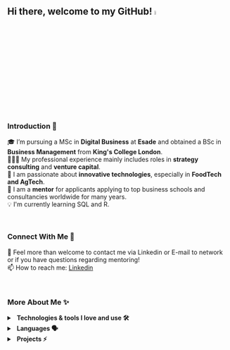 ## Hi there, welcome to my GitHub!   <a href="https://www.gautamkrishnar.com/"><img src="https://media.giphy.com/media/hvRJCLFzcasrR4ia7z/giphy.gif" width="5%"></a>

<br/>

### Introduction 🚀
🎓 I’m pursuing a MSc in **Digital Business** at **Esade** and obtained a BSc in **Business Management** from **King's College London**. </br>
👨🏼‍💻 My professional experience mainly includes roles in **strategy consulting** and **venture capital**. </br>
🌱 I am passionate about **innovative technologies**, especially in **FoodTech and AgTech**. </br>
🤝 I am a **mentor** for applicants applying to top business schools and consultancies worldwide for many years. </br>
💡 I'm currently learning SQL and R. </br>

</br>

### Connect With Me 🔗
💬 Feel more than welcome to contact me via Linkedin or E-mail to network or if you have questions regarding mentoring! </br>
📫 How to reach me: [Linkedin](https://www.linkedin.com/in/alexander-hoellinger/)

</br>

### More About Me ✨
<details>
  <summary><b>&nbsp;&nbsp;Technologies & tools I love and use 🛠️&nbsp</b></summary>
  <br/>
  
1) **SQL & R** (6-month Google Data Analytics Professional Certificate)
2) **Python** (90-hour Data Analytics Course by Le Wagon)
3) **HTML & CSS** (30-hour Web Dev Course by Le Wagon)
4) Excel, Tableau, Power BI, Cognos, SPSS (professional experience)

</details> 

<details>
  <summary><b>&nbsp;&nbsp;Languages 🗣️&nbsp</b></summary>
  <br/>
  
1) German 🇩🇪/🇦🇹
2) English 🇬🇧
3) Spanish 🇪🇸

</details> 

<details>
  <summary><b>&nbsp;&nbsp;Projects ⚡&nbsp</b></summary>
  <br/>
  
1) FoodTech startup's website - [Local Grow](https://localgrowfarm.carrd.co) - development within 48-hr bootcamp by King's Entrepreneur Institute
2) Local Grow's [App](https://debonair-butter-2631.glideapp.io)
3) Many more to come ...

</details> 
